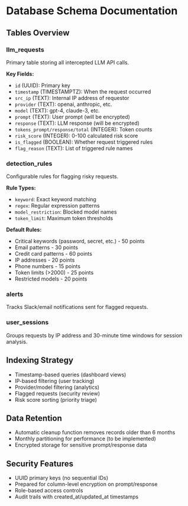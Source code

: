# Database Schema Documentation

## Tables Overview

### llm_requests
Primary table storing all intercepted LLM API calls.

**Key Fields:**
- `id` (UUID): Primary key
- `timestamp` (TIMESTAMPTZ): When the request occurred
- `src_ip` (TEXT): Internal IP address of requestor
- `provider` (TEXT): openai, anthropic, etc.
- `model` (TEXT): gpt-4, claude-3, etc.
- `prompt` (TEXT): User prompt (will be encrypted)
- `response` (TEXT): LLM response (will be encrypted)
- `tokens_prompt/response/total` (INTEGER): Token counts
- `risk_score` (INTEGER): 0-100 calculated risk score
- `is_flagged` (BOOLEAN): Whether request triggered rules
- `flag_reason` (TEXT): List of triggered rule names

### detection_rules
Configurable rules for flagging risky requests.

**Rule Types:**
- `keyword`: Exact keyword matching
- `regex`: Regular expression patterns
- `model_restriction`: Blocked model names
- `token_limit`: Maximum token thresholds

**Default Rules:**
- Critical keywords (password, secret, etc.) - 50 points
- Email patterns - 30 points
- Credit card patterns - 60 points
- IP addresses - 20 points
- Phone numbers - 15 points
- Token limits (>2000) - 25 points
- Restricted models - 20 points

### alerts
Tracks Slack/email notifications sent for flagged requests.

### user_sessions
Groups requests by IP address and 30-minute time windows for session analysis.

## Indexing Strategy
- Timestamp-based queries (dashboard views)
- IP-based filtering (user tracking)
- Provider/model filtering (analytics)
- Flagged requests (security review)
- Risk score sorting (priority triage)

## Data Retention
- Automatic cleanup function removes records older than 6 months
- Monthly partitioning for performance (to be implemented)
- Encrypted storage for sensitive prompt/response data

## Security Features
- UUID primary keys (no sequential IDs)
- Prepared for column-level encryption on prompt/response
- Role-based access controls
- Audit trails with created_at/updated_at timestamps